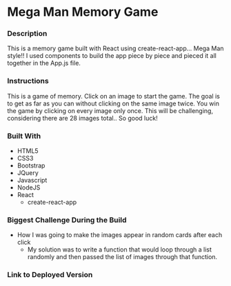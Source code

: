 # Mega Man Memory Game

### Description
This is a memory game built with React using create-react-app... Mega Man style!!
I used components to build the app piece by piece and pieced it all together in the App.js file.  

### Instructions 
This is a game of memory.  Click on an image to start the game.  The goal is to get as far as you can without clicking on the same image twice.  You win the game by clicking on every image only once.  This will be challenging, considering there are 28 images total.. So good luck!

### Built With
* HTML5
* CSS3
* Bootstrap
* JQuery
* Javascript
* NodeJS
* React
    * create-react-app

### Biggest Challenge During the Build
* How I was going to make the images appear in random cards after each click
    * My solution was to write a function that would loop through a list randomly and then passed the list of images through that function.

### Link to Deployed Version